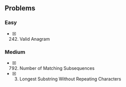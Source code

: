 ## Problems

### Easy
- [x] 242. Valid Anagram

### Medium
- [x] 792. Number of Matching Subsequences
- [x] 3. Longest Substring Without Repeating Characters
